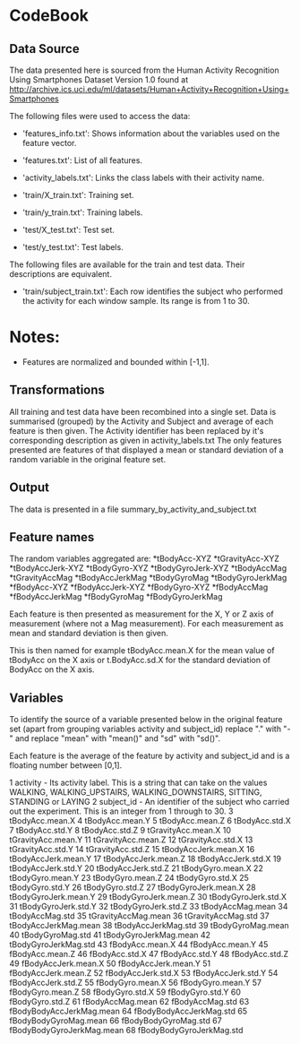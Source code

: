 # CodeBook

## Data Source

The data presented here is sourced from the Human Activity Recognition Using Smartphones Dataset Version 1.0 found at http://archive.ics.uci.edu/ml/datasets/Human+Activity+Recognition+Using+Smartphones 

The following files were used to access the data:

- 'features_info.txt': Shows information about the variables used on the feature vector.

- 'features.txt': List of all features.

- 'activity_labels.txt': Links the class labels with their activity name.

- 'train/X_train.txt': Training set.

- 'train/y_train.txt': Training labels.

- 'test/X_test.txt': Test set.

- 'test/y_test.txt': Test labels.

The following files are available for the train and test data. Their descriptions are equivalent. 

- 'train/subject_train.txt': Each row identifies the subject who performed the activity for each window sample. Its range is from 1 to 30. 

Notes: 
======
- Features are normalized and bounded within [-1,1].

## Transformations

All training and test data have been recombined into a single set.
Data is summarised (grouped) by the Activity and Subject and average of each feature is then given.
The Activity identifier has been replaced by it's corresponding description as given in activity_labels.txt
The only features presented are features of that displayed a mean or standard deviation of a random variable in the original feature set.

## Output

The data is presented in a file summary_by_activity_and_subject.txt

## Feature names

The random variables aggregated are:
*tBodyAcc-XYZ
*tGravityAcc-XYZ
*tBodyAccJerk-XYZ
*tBodyGyro-XYZ
*tBodyGyroJerk-XYZ
*tBodyAccMag
*tGravityAccMag
*tBodyAccJerkMag
*tBodyGyroMag
*tBodyGyroJerkMag
*fBodyAcc-XYZ
*fBodyAccJerk-XYZ
*fBodyGyro-XYZ
*fBodyAccMag
*fBodyAccJerkMag
*fBodyGyroMag
*fBodyGyroJerkMag

Each feature is then presented as measurement for the X, Y or Z axis of measurement (where not a Mag measurement).
For each measurement as mean and standard deviation is then given. 

This is then named for example tBodyAcc.mean.X for the mean value
of tBodyAcc on the X axis or t.BodyAcc.sd.X for the standard deviation of BodyAcc on the X axis.

## Variables

To identify the source of a variable presented  below in the original feature set (apart from grouping variables activity and subject_id) replace "." with "-" and replace "mean" with "mean()" and "sd" with "sd()".

Each feature is the average of the feature by activity and subject_id and is a floating number between [0,1].

1	activity - Its activity label. This is a string that can take on the values WALKING, WALKING_UPSTAIRS, WALKING_DOWNSTAIRS, SITTING, STANDING or LAYING
2	subject_id - An identifier of the subject who carried out the experiment. This is an integer from 1 through to 30.
3	tBodyAcc.mean.X
4	tBodyAcc.mean.Y
5	tBodyAcc.mean.Z
6	tBodyAcc.std.X
7	tBodyAcc.std.Y
8	tBodyAcc.std.Z
9	tGravityAcc.mean.X
10	tGravityAcc.mean.Y
11	tGravityAcc.mean.Z
12	tGravityAcc.std.X
13	tGravityAcc.std.Y
14	tGravityAcc.std.Z
15	tBodyAccJerk.mean.X
16	tBodyAccJerk.mean.Y
17	tBodyAccJerk.mean.Z
18	tBodyAccJerk.std.X
19	tBodyAccJerk.std.Y
20	tBodyAccJerk.std.Z
21	tBodyGyro.mean.X
22	tBodyGyro.mean.Y
23	tBodyGyro.mean.Z
24	tBodyGyro.std.X
25	tBodyGyro.std.Y
26	tBodyGyro.std.Z
27	tBodyGyroJerk.mean.X
28	tBodyGyroJerk.mean.Y
29	tBodyGyroJerk.mean.Z
30	tBodyGyroJerk.std.X
31	tBodyGyroJerk.std.Y
32	tBodyGyroJerk.std.Z
33	tBodyAccMag.mean
34	tBodyAccMag.std
35	tGravityAccMag.mean
36	tGravityAccMag.std
37	tBodyAccJerkMag.mean
38	tBodyAccJerkMag.std
39	tBodyGyroMag.mean
40	tBodyGyroMag.std
41	tBodyGyroJerkMag.mean
42	tBodyGyroJerkMag.std
43	fBodyAcc.mean.X
44	fBodyAcc.mean.Y
45	fBodyAcc.mean.Z
46	fBodyAcc.std.X
47	fBodyAcc.std.Y
48	fBodyAcc.std.Z
49	fBodyAccJerk.mean.X
50	fBodyAccJerk.mean.Y
51	fBodyAccJerk.mean.Z
52	fBodyAccJerk.std.X
53	fBodyAccJerk.std.Y
54	fBodyAccJerk.std.Z
55	fBodyGyro.mean.X
56	fBodyGyro.mean.Y
57	fBodyGyro.mean.Z
58	fBodyGyro.std.X
59	fBodyGyro.std.Y
60	fBodyGyro.std.Z
61	fBodyAccMag.mean
62	fBodyAccMag.std
63	fBodyBodyAccJerkMag.mean
64	fBodyBodyAccJerkMag.std
65	fBodyBodyGyroMag.mean
66	fBodyBodyGyroMag.std
67	fBodyBodyGyroJerkMag.mean
68	fBodyBodyGyroJerkMag.std

